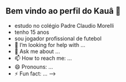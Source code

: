 ## Bem vindo ao perfil do Kauâ 👋


- estudo no colégio Padre Claudio Morelli
- tenho 15 anos 
- sou jogador profissional de futebol
- 🤔 I’m looking for help with ...
- 💬 Ask me about ...
- 📫 How to reach me: ...
- 😄 Pronouns: ...
- ⚡ Fun fact: ...
-->

